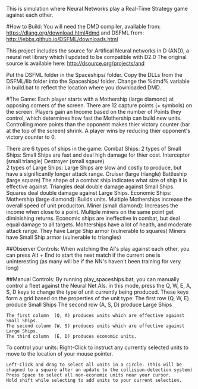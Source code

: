 
This is simulation where Neural Networks play a Real-Time Strategy game against each other.


#How to Build:
You will need the DMD compiler, available from: https://dlang.org/download.html#dmd
and DSFML from: http://jebbs.github.io/DSFML/downloads.html

This project includes the source for Artifical Neural networks in D (AND), a neural net library which I updated to be compatible with D2.0
The original source is available here: http://dsource.org/projects/and

Put the DSFML folder in the Spaceships/ folder.
Copy the DLLs from the DSFML/lib folder into the Spaceships/ folder.
Change the %dmd% variable in build.bat to reflect the location where you downloaded DMD.



#The Game:
Each player starts with a Mothership (large diamond) at opposing corners of the screen.
There are 12 capture points (+ symbols) on the screen.  Players gain an Income based on the number of Points they control, which determines how fast the Mothership can build new units.
Controlling more points than the opponent makes thier victory counter (bar at the top of the screen) shrink. 
A player wins by reducing thier opponent's victory counter to 0.

There are 6 types of ships in the game:
  Combat Ships:
    2 types of Small Ships: Small Ships are fast and deal high damage for thier cost.
      Interceptor (small triangle)
      Destroyer   (small sqaure)  
    2 types of Large Ships: Large Ships are slow and costly to produce, but have a significantly longer attack range.
      Cruiser     (large triangle)
      Battleship  (large square)
    The shape of a combat ship indicates what size of ship it is effective against.
     Triangles deal double damage against Small Ships.
     Squares deal double damage against Large Ships.
  Economic Ships:
    Mothership (large diamond): Builds units.  Multiple Motherships increase the overall speed of unit produciton.
    Miner      (small diamond): Increases the income when close to a point.  Multiple miners on the same point get diminishing returns.
    Economic ships are ineffective in combat, but deal equal damage to all targets.
      Mohterships have a lot of health, and moderate attack range.  They have Large Ship armor (vulnerable to squares)
      Miners have Small Ship armor (vulnerable to triangles)

##Observer Controls:
  When watching the AI's play against each other, you can press Alt + End to start the next match if the current one is uninteresting (as many will be if the NN's haven't been training for very long)
  

##Manual Controls:
By running play_spaceships.bat, you can manually control a fleet against the Neural Net AIs.
  in this mode, press the Q, W, E, A, S, D keys to change the type of unit currently being produced.
  These keys form a grid based on the properties of the unit type:
    The first row  (Q, W, E) produce Small Ships
    The second row (A, S, D) produce Large Ships
    
    The first column  (Q, A) produces units which are effective against Small Ships.
    The second column (W, S) produces units which are effective against Large Ships.
    The third column  (E, D) produces economic units.
    
  To control your units:
    Right-Click to instruct any currently selected units to move to the location of your mouse pointer.
  
    Left-Click and drag to select all units in a circle. (this will be chagned to a square after an update to the collision-detection system)
    Press Space to select all non-economic units near your cursor.
    Hold shift while selecting to add units to your current selection.
